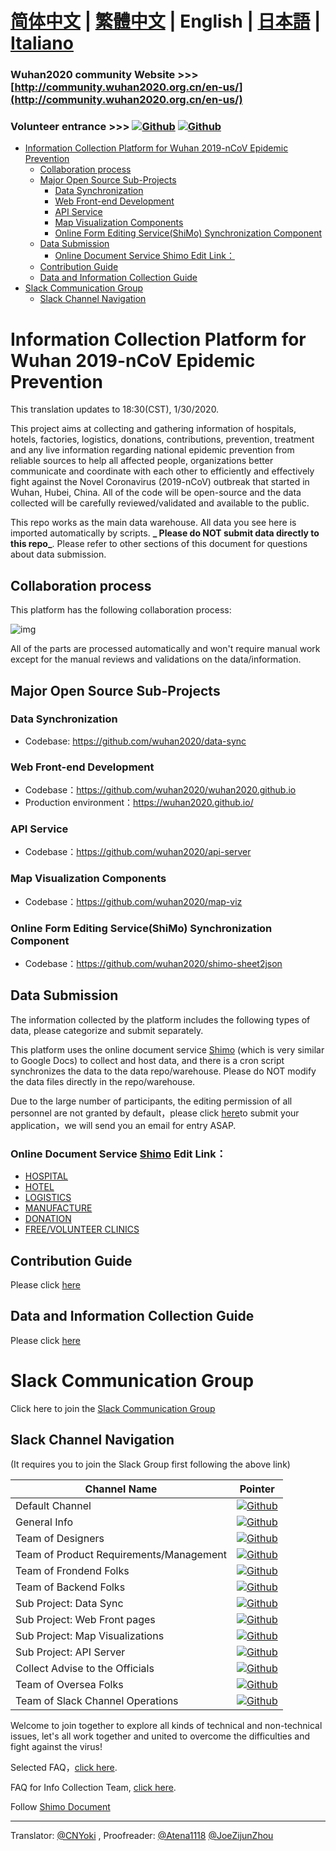 # [简体中文](./README.md) | [繁體中文](./README_TW.md) | English | [日本語](./README_JP.md) | [Italiano](./README_IT.md) <!-- omit in toc -->

### Wuhan2020 community Website >>> [http://community.wuhan2020.org.cn/en-us/](http://community.wuhan2020.org.cn/en-us/)

### Volunteer entrance         >>> [![Github](https://img.shields.io/badge/wuhan2020-官方公告-green.svg?style=for-the-badge&colorB=red)](http://community.wuhan2020.org.cn/zh-cn/blog/wuhan2020-official-announcement.html) [![Github](https://img.shields.io/badge/wuhan2020-OFFICIAL%20ANNOUNCEMENT-green.svg?style=for-the-badge&colorB=red)](http://community.wuhan2020.org.cn/en-us/blog/wuhan2020-official-announcement.html)

- [Information Collection Platform for Wuhan 2019-nCoV Epidemic Prevention](#information-collection-platform-for-wuhan-2019-ncov-epidemic-prevention)
  - [Collaboration process](#collaboration-process)
  - [Major Open Source Sub-Projects](#major-open-source-sub-projects)
    - [Data Synchronization](#data-synchronization)
    - [Web Front-end Development](#web-front-end-development)
    - [API Service](#api-service)
    - [Map Visualization Components](#map-visualization-components)
    - [Online Form Editing Service(ShiMo) Synchronization Component](#online-form-editing-serviceshimo-synchronization-component)
  - [Data Submission](#data-submission)
    - [Online Document Service Shimo Edit Link：](#online-document-service-shimo-edit-link)
  - [Contribution Guide](#contribution-guide)
  - [Data and Information Collection Guide](#data-and-information-collection-guide)
- [Slack Communication Group](#slack-communication-group)
  - [Slack Channel Navigation](#slack-channel-navigation)

# Information Collection Platform for Wuhan 2019-nCoV Epidemic Prevention
This translation updates to 18:30(CST), 1/30/2020.

This project aims at collecting and gathering information of hospitals, hotels, factories, logistics, donations, contributions, prevention, treatment and any live information regarding national epidemic prevention from reliable sources to help all affected people, organizations better communicate and coordinate with each other to efficiently and effectively fight against the Novel Coronavirus (2019-nCoV) outbreak that started in Wuhan, Hubei, China. All of the code will be open-source and the data collected will be carefully reviewed/validated and available to the public.

This repo works as the main data warehouse. All data you see here is imported automatically by scripts. **_ Please do NOT submit data directly to this repo_**. Please refer to other sections of this document for questions about data submission.


## Collaboration process

This platform has the following collaboration process:

![img](https://yokii.cn/i/en.jpg)

All of the parts are processed automatically and won't require manual work except for the manual reviews and validations on the data/information.

##  Major Open Source Sub-Projects

### Data Synchronization

- Codebase: https://github.com/wuhan2020/data-sync

### Web Front-end Development

- Codebase：https://github.com/wuhan2020/wuhan2020.github.io
- Production environment：https://wuhan2020.github.io/

### API Service

- Codebase：https://github.com/wuhan2020/api-server

### Map Visualization Components

- Codebase：https://github.com/wuhan2020/map-viz

### Online Form Editing Service(ShiMo) Synchronization Component

- Codebase：https://github.com/wuhan2020/shimo-sheet2json

## Data Submission

The information collected by the platform includes the following types of data, please categorize and submit separately.

This platform uses the online document service [Shimo](https://shimo.im/welcome) (which is very similar to Google Docs) to collect and host data, and there is a cron script synchronizes the data to the data repo/warehouse. Please do NOT modify the data files directly in the repo/warehouse.

Due to the large number of participants, the editing permission of all personnel are not granted by default，please click [here](https://shimo.im/forms/YVJkGrGCWwQPTpqY/fill)to submit your application，we will send you an email for entry ASAP.

### Online Document Service [Shimo](https://shimo.im/welcome) Edit Link：

- [HOSPITAL](https://shimo.im/sheets/q6WP3DpKKgVW63Pr/4WbFN/)
- [HOTEL](https://shimo.im/sheets/Hd9C3QytrJK3RWxG/z1rye/)
- [LOGISTICS](https://shimo.im/sheets/RTHXp3ghtKXY3GcC/MODOC/)
- [MANUFACTURE](https://shimo.im/sheets/pchvJ6ddyRHHdXtv/MODOC/)
- [DONATION](https://shimo.im/sheets/W3gxW6cwkYTDY6DD/)
- [FREE/VOLUNTEER CLINICS](https://shimo.im/sheets/JgXjYCJJTRQxJ3GP/MODOC/)

## Contribution Guide

Please click [here](./CONTRIBUTING_EN.md)

## Data and Information Collection Guide
Please click [here](./INFORMATION_GUIDE_EN.md)

# Slack Communication Group

Click here to join the [Slack Communication Group](https://join.slack.com/t/wuhan2020/shared_invite/enQtOTI2NTU1NzU3MTM2LWQ1YjIzMDllYjYzYTE1OTNhMWU4OTZkOGYzOGJhOWM2MzdlMjgwMmZiOWEzYTQwNmJkZDI4OWRmM2Q2ZDM1MTc)

## Slack Channel Navigation

(It requires you to join the Slack Group first following the above link)

| Channel Name               | Pointer              |
|----------------------------|----------------------|
| Default Channel               | [![Github](https://img.shields.io/badge/Slack%20Channel-%23anti--2019--ncov-green.svg?style=flat-square&colorB=blue)](https://app.slack.com/client/TT5U1VCPQ/CSS83MZUK)              |
| General Info           | [![Github](https://img.shields.io/badge/Slack%20Channel-%23general-green.svg?style=flat-square&colorB=blue)](https://app.slack.com/client/TT5U1VCPQ/CSTGKFRCH)                       |
| Team of Designers             | [![Github](https://img.shields.io/badge/Slack%20Channel-%23team--designer-green.svg?style=flat-square&colorB=blue)](https://app.slack.com/client/TT5U1VCPQ/CT70SHJQ0)                |
| Team of Product Requirements/Management     | [![Github](https://img.shields.io/badge/Slack%20Channel-%23team--requirement--management-green.svg?style=flat-square&colorB=blue)](https://app.slack.com/client/TT5U1VCPQ/CT99VDWS2) |
| Team of Frondend Folks            | [![Github](https://img.shields.io/badge/Slack%20Channel-%23team--frontend-green.svg?style=flat-square&colorB=blue)](https://app.slack.com/client/TT5U1VCPQ/CT93L48H5)                |
| Team of Backend Folks             | [![Github](https://img.shields.io/badge/Slack%20Channel-%23team--backend-green.svg?style=flat-square&colorB=blue)](https://app.slack.com/client/TT5U1VCPQ/CT93MCEJK)                 |
| Sub Project: Data Sync       | [![Github](https://img.shields.io/badge/Slack%20Channel-%23proj--data--sync-green.svg?style=flat-square&colorB=blue)](https://app.slack.com/client/TT5U1VCPQ/CT4AV807P)              |
| Sub Project: Web Front pages    | [![Github](https://img.shields.io/badge/Slack%20Channel-%23proj--front--pages-green.svg?style=flat-square&colorB=blue)](https://app.slack.com/client/TT5U1VCPQ/CSTPXN533)            |
| Sub Project: Map Visualizations | [![Github](https://img.shields.io/badge/Slack%20Channel-%23proj--map--visualization-green.svg?style=flat-square&colorB=blue)](https://app.slack.com/client/TT5U1VCPQ/CT6HW3X8E)      |
| Sub Project: API Server      | [![Github](https://img.shields.io/badge/Slack%20Channel-%23api--server-green.svg?style=flat-square&colorB=blue)](https://app.slack.com/client/TT5U1VCPQ/CT3V5CDKJ)                   |
| Collect Advise to the Officials       | [![Github](https://img.shields.io/badge/Slack%20Channel-%23help--advisement-green.svg?style=flat-square&colorB=blue)](https://app.slack.com/client/TT5U1VCPQ/CT7AABP53)              |
| Team of Oversea Folks               | [![Github](https://img.shields.io/badge/Slack%20Channel-%23team--overseas-green.svg?style=flat-square&colorB=blue)](https://app.slack.com/client/TT5U1VCPQ/CTAM5R65U)                |
| Team of Slack Channel Operations      | [![Github](https://img.shields.io/badge/Slack%20Channel-%23proj--operation-green.svg?style=flat-square&colorB=blue)](https://app.slack.com/client/TT5U1VCPQ/CSX1X74M9)               |

Welcome to join together to explore all kinds of technical and non-technical issues, let's all work together and united to overcome the difficulties and fight against the virus!

Selected FAQ，[click here](./FAQ.md).

FAQ for Info Collection Team, [click here](https://shimo.im/docs/JqX9CvrqphPV9T3J/).

Follow [Shimo Document](https://shimo.im/docs/DdWvXvtvpxrqrJ83)

---
Translator: [@CNYoki](https://github.com/CNYoki) , Proofreader: [@Atena1118](https://github.com/Atena1118) [@JoeZijunZhou](https://github.com/JoeZijunZhou)
